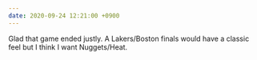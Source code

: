 ```yaml
---
date: 2020-09-24 12:21:00 +0900
---
```


Glad that game ended justly. A Lakers/Boston finals would have a classic feel but I think I want Nuggets/Heat.
